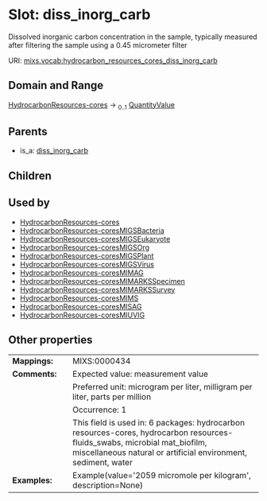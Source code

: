 
# Slot: diss_inorg_carb


Dissolved inorganic carbon concentration in the sample, typically measured after filtering the sample using a 0.45 micrometer filter

URI: [mixs.vocab:hydrocarbon_resources_cores_diss_inorg_carb](https://w3id.org/mixs/vocab/hydrocarbon_resources_cores_diss_inorg_carb)


## Domain and Range

[HydrocarbonResources-cores](HydrocarbonResources-cores.md) &#8594;  <sub>0..1</sub> [QuantityValue](QuantityValue.md)

## Parents

 *  is_a: [diss_inorg_carb](diss_inorg_carb.md)

## Children


## Used by

 * [HydrocarbonResources-cores](HydrocarbonResources-cores.md)
 * [HydrocarbonResources-coresMIGSBacteria](HydrocarbonResources-coresMIGSBacteria.md)
 * [HydrocarbonResources-coresMIGSEukaryote](HydrocarbonResources-coresMIGSEukaryote.md)
 * [HydrocarbonResources-coresMIGSOrg](HydrocarbonResources-coresMIGSOrg.md)
 * [HydrocarbonResources-coresMIGSPlant](HydrocarbonResources-coresMIGSPlant.md)
 * [HydrocarbonResources-coresMIGSVirus](HydrocarbonResources-coresMIGSVirus.md)
 * [HydrocarbonResources-coresMIMAG](HydrocarbonResources-coresMIMAG.md)
 * [HydrocarbonResources-coresMIMARKSSpecimen](HydrocarbonResources-coresMIMARKSSpecimen.md)
 * [HydrocarbonResources-coresMIMARKSSurvey](HydrocarbonResources-coresMIMARKSSurvey.md)
 * [HydrocarbonResources-coresMIMS](HydrocarbonResources-coresMIMS.md)
 * [HydrocarbonResources-coresMISAG](HydrocarbonResources-coresMISAG.md)
 * [HydrocarbonResources-coresMIUVIG](HydrocarbonResources-coresMIUVIG.md)

## Other properties

|  |  |  |
| --- | --- | --- |
| **Mappings:** | | MIXS:0000434 |
| **Comments:** | | Expected value: measurement value |
|  | | Preferred unit: microgram per liter, milligram per liter, parts per million |
|  | | Occurrence: 1 |
|  | | This field is used in: 6 packages: hydrocarbon resources-cores, hydrocarbon resources-fluids_swabs, microbial mat_biofilm, miscellaneous natural or artificial environment, sediment, water |
| **Examples:** | | Example(value='2059 micromole per kilogram', description=None) |

